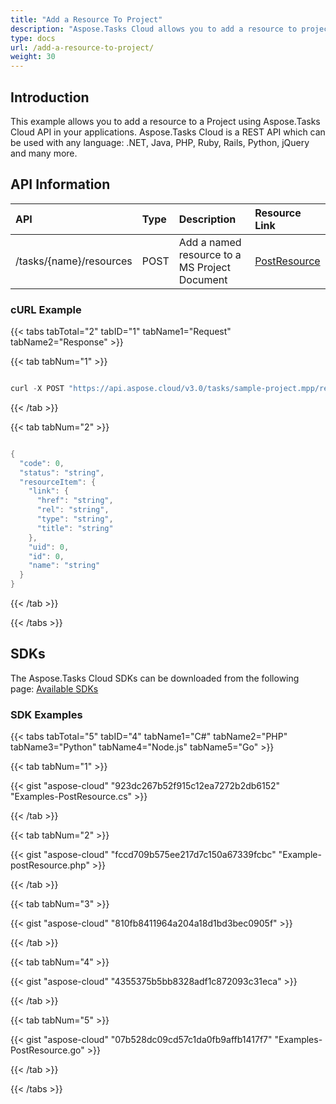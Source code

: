 ```yaml
---
title: "Add a Resource To Project"
description: "Aspose.Tasks Cloud allows you to add a resource to project in MPP, MPT and XML. Moreover, our REST API can be used with nearly all languages like .NET, Node.JS, Python, PHP, Go, Java and many more."
type: docs
url: /add-a-resource-to-project/
weight: 30
---
```


## **Introduction**
This example allows you to add a resource to a Project using Aspose.Tasks Cloud API in your applications. Aspose.Tasks Cloud is a REST API which can be used with any language: .NET, Java, PHP, Ruby, Rails, Python, jQuery and many more.
## **API Information**

|**API**|**Type**|**Description**|**Resource Link**|
| :- | :- | :- | :- |
|/tasks/{name}/resources|POST|Add a named resource to a MS Project Document|[PostResource](https://apireference.aspose.cloud/tasks/#/TasksResources/PostResource)|
### **cURL Example**
{{< tabs tabTotal="2" tabID="1" tabName1="Request" tabName2="Response" >}}

{{< tab tabNum="1" >}}

```java

curl -X POST "https://api.aspose.cloud/v3.0/tasks/sample-project.mpp/resources?resourceName=Resource6&beforeResourceId=1" -H "accept: application/json" -H "x-aspose-client: Containerize.Swagger"

```

{{< /tab >}}

{{< tab tabNum="2" >}}

```java

{
  "code": 0,
  "status": "string",
  "resourceItem": {
    "link": {
      "href": "string",
      "rel": "string",
      "type": "string",
      "title": "string"
    },
    "uid": 0,
    "id": 0,
    "name": "string"
  }
}

```

{{< /tab >}}

{{< /tabs >}}
## **SDKs**
The Aspose.Tasks Cloud SDKs can be downloaded from the following page: [Available SDKs](/tasks/available-sdks/)
### **SDK Examples**
{{< tabs tabTotal="5" tabID="4" tabName1="C#" tabName2="PHP" tabName3="Python" tabName4="Node.js" tabName5="Go" >}}

{{< tab tabNum="1" >}}

{{< gist "aspose-cloud" "923dc267b52f915c12ea7272b2db6152" "Examples-PostResource.cs" >}}

{{< /tab >}}

{{< tab tabNum="2" >}}

{{< gist "aspose-cloud" "fccd709b575ee217d7c150a67339fcbc" "Example-postResource.php" >}}

{{< /tab >}}

{{< tab tabNum="3" >}}

{{< gist "aspose-cloud" "810fb8411964a204a18d1bd3bec0905f" >}}

{{< /tab >}}

{{< tab tabNum="4" >}}

{{< gist "aspose-cloud" "4355375b5bb8328adf1c872093c31eca" >}}

{{< /tab >}}

{{< tab tabNum="5" >}}

{{< gist "aspose-cloud" "07b528dc09cd57c1da0fb9affb1417f7" "Examples-PostResource.go" >}}

{{< /tab >}}

{{< /tabs >}}
